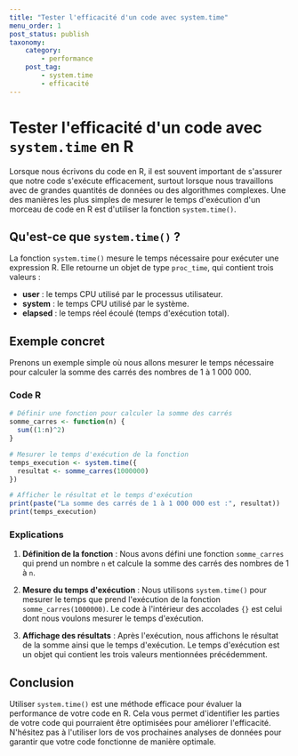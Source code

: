 ```yaml
---
title: "Tester l'efficacité d'un code avec system.time"
menu_order: 1
post_status: publish
taxonomy:
    category:
        - performance
    post_tag:
        - system.time
        - efficacité
---
```


# Tester l'efficacité d'un code avec `system.time` en R

Lorsque nous écrivons du code en R, il est souvent important de s'assurer que notre code s'exécute efficacement, surtout lorsque nous travaillons avec de grandes quantités de données ou des algorithmes complexes. Une des manières les plus simples de mesurer le temps d'exécution d'un morceau de code en R est d'utiliser la fonction `system.time()`.

## Qu'est-ce que `system.time()` ?

La fonction `system.time()` mesure le temps nécessaire pour exécuter une expression R. Elle retourne un objet de type `proc_time`, qui contient trois valeurs :

- **user** : le temps CPU utilisé par le processus utilisateur.
- **system** : le temps CPU utilisé par le système.
- **elapsed** : le temps réel écoulé (temps d'exécution total).

## Exemple concret

Prenons un exemple simple où nous allons mesurer le temps nécessaire pour calculer la somme des carrés des nombres de 1 à 1 000 000.

### Code R

```r
# Définir une fonction pour calculer la somme des carrés
somme_carres <- function(n) {
  sum((1:n)^2)
}

# Mesurer le temps d'exécution de la fonction
temps_execution <- system.time({
  resultat <- somme_carres(1000000)
})

# Afficher le résultat et le temps d'exécution
print(paste("La somme des carrés de 1 à 1 000 000 est :", resultat))
print(temps_execution)
```

### Explications

1. **Définition de la fonction** : Nous avons défini une fonction `somme_carres` qui prend un nombre `n` et calcule la somme des carrés des nombres de 1 à `n`.

2. **Mesure du temps d'exécution** : Nous utilisons `system.time()` pour mesurer le temps que prend l'exécution de la fonction `somme_carres(1000000)`. Le code à l'intérieur des accolades `{}` est celui dont nous voulons mesurer le temps d'exécution.

3. **Affichage des résultats** : Après l'exécution, nous affichons le résultat de la somme ainsi que le temps d'exécution. Le temps d'exécution est un objet qui contient les trois valeurs mentionnées précédemment.

## Conclusion

Utiliser `system.time()` est une méthode efficace pour évaluer la performance de votre code en R. Cela vous permet d'identifier les parties de votre code qui pourraient être optimisées pour améliorer l'efficacité. N'hésitez pas à l'utiliser lors de vos prochaines analyses de données pour garantir que votre code fonctionne de manière optimale.

